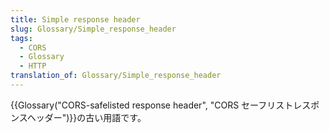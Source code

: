 ```yaml
---
title: Simple response header
slug: Glossary/Simple_response_header
tags:
  - CORS
  - Glossary
  - HTTP
translation_of: Glossary/Simple_response_header
---
```

{{Glossary("CORS-safelisted response header", "CORS セーフリストレスポンスヘッダー")}}の古い用語です。
